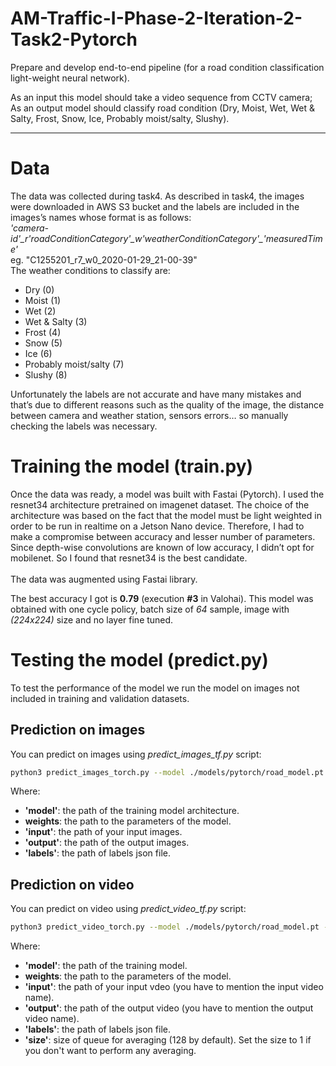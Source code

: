 # AM-Traffic-I-Phase-2-Iteration-2-Task2-Pytorch
Prepare and develop end-to-end pipeline (for a road condition classification light-weight neural network).

As an input this model should take a video sequence from CCTV camera; As an output model should classify road condition (Dry, Moist, Wet, Wet & Salty, Frost, Snow, Ice, Probably moist/salty, Slushy).

-------------------------------------------------------------------------------------------------------------------------------

# Data
The data was collected during task4. As described in task4, the images were downloaded in AWS S3 bucket and the labels are included in the images’s names whose format is as follows:<br/>
 *'camera-id'\_r'roadConditionCategory'\_w'weatherConditionCategory'\_'measuredTime'*<br/>
 eg. "C1255201_r7_w0_2020-01-29_21-00-39"<br/>
 The weather conditions to classify are:<br/>
 * Dry (0)
 * Moist (1)
 * Wet (2)
 * Wet & Salty (3)
 * Frost (4)
 * Snow (5)
 * Ice (6)
 * Probably moist/salty (7)
 * Slushy (8)
 
Unfortunately the labels are not accurate and have many mistakes and that’s due to different reasons such as the quality of the image, the distance between camera and weather station, sensors errors… so manually checking the labels was necessary. 
# Training the model (train.py)
Once the data was ready, a model was built with Fastai (Pytorch). I used the resnet34 architecture pretrained on imagenet dataset. The choice of the architecture was based on the fact that the model must be light weighted in order to be run in realtime on a Jetson Nano device. Therefore, I had to make a compromise between accuracy and lesser number of parameters. Since depth-wise convolutions are known of low accuracy, I didn’t opt for mobilenet. So I found that resnet34 is the best candidate.<br/>  
The data was augmented using Fastai library.<br/>

The best accuracy I got is **0.79** (execution **#3** in Valohai). 
This model was obtained with one cycle policy, batch size of *64* sample, image with *(224x224)* size and no layer fine tuned.
# Testing the model (predict.py)
To test the performance of the model we run the model on images not included in training and validation datasets.
## Prediction on images
You can predict on images using *predict_images_tf.py* script:
```sh
python3 predict_images_torch.py --model ./models/pytorch/road_model.pt --weights  ./models/pytorch/weights_road.pth --input ./input --output ./output_road_torch --labels ./road_labels.json
```
Where:
* **'model'**: the path of the training model architecture.
* **weights**: the path to the parameters of the model.
* **'input'**: the path of your input images.
* **'output'**: the path of the output images.
* **'labels'**: the path of labels json file.

## Prediction on video
You can predict on video using *predict_video_tf.py* script:
```sh
python3 predict_video_torch.py --model ./models/pytorch/road_model.pt --weights  ./models/pytorch/weights_road.pth --input ./test_video.mp4 --labels ./road_labels.json --output ./output_torch/road_conditions.avi --size 1
```
Where:
* **'model'**: the path of the training model.
* **weights**: the path to the parameters of the model.
* **'input'**: the path of your input vdeo (you have to mention the input video name).
* **'output'**: the path of the output video (you have to mention the output video name).
* **'labels'**: the path of labels json file.
* **'size'**: size of queue for averaging (128 by default). Set the size to 1 if you  don't want to perform any averaging.

